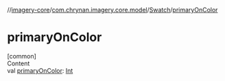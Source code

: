 //[imagery-core](../../../index.md)/[com.chrynan.imagery.core.model](../index.md)/[Swatch](index.md)/[primaryOnColor](primary-on-color.md)



# primaryOnColor  
[common]  
Content  
val [primaryOnColor](primary-on-color.md): [Int](https://kotlinlang.org/api/latest/jvm/stdlib/kotlin/-int/index.html)  



